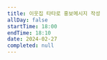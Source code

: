 ```yaml
---
title: 이웃집 타타로 홍보메시지 작성
allDay: false
startTime: 18:00
endTime: 18:10
date: 2024-02-27
completed: null
---
```

